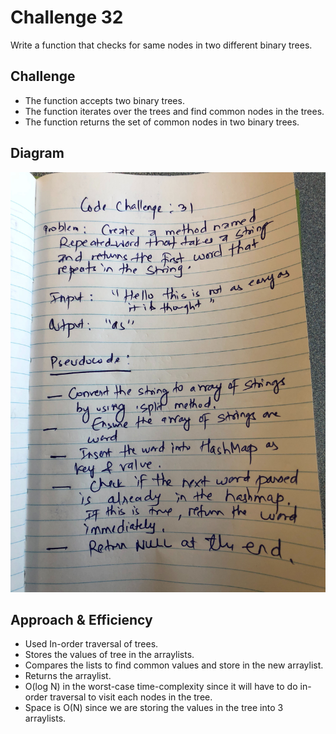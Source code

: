 # Challenge 32
Write a function that checks for same nodes in two different binary trees.

## Challenge
- The function accepts two binary trees.
- The function iterates over the trees and find common nodes in the trees.
- The function returns the set of common nodes in two binary trees.

## Diagram
![](../assets/cc31.jpg)

## Approach & Efficiency
- Used In-order traversal of trees.
- Stores the values of tree in the arraylists.
- Compares the lists to find common values and store in the new arraylist.
- Returns the arraylist.
- O(log N) in the worst-case time-complexity since it will have to do in-order traversal to visit each nodes in the tree.
- Space is O(N) since we are storing the values in the tree into 3 arraylists. 
